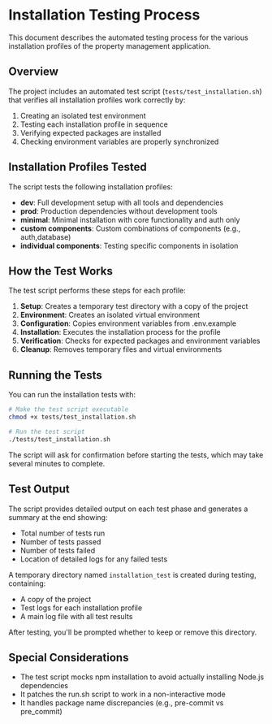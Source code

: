 # Installation Testing Process

This document describes the automated testing process for the various installation profiles of the property management application.

## Overview

The project includes an automated test script (`tests/test_installation.sh`) that verifies all installation profiles work correctly by:

1. Creating an isolated test environment
2. Testing each installation profile in sequence
3. Verifying expected packages are installed
4. Checking environment variables are properly synchronized

## Installation Profiles Tested

The script tests the following installation profiles:

- **dev**: Full development setup with all tools and dependencies
- **prod**: Production dependencies without development tools
- **minimal**: Minimal installation with core functionality and auth only
- **custom components**: Custom combinations of components (e.g., auth,database)
- **individual components**: Testing specific components in isolation

## How the Test Works

The test script performs these steps for each profile:

1. **Setup**: Creates a temporary test directory with a copy of the project
2. **Environment**: Creates an isolated virtual environment
3. **Configuration**: Copies environment variables from .env.example
4. **Installation**: Executes the installation process for the profile
5. **Verification**: Checks for expected packages and environment variables
6. **Cleanup**: Removes temporary files and virtual environments

## Running the Tests

You can run the installation tests with:

```bash
# Make the test script executable
chmod +x tests/test_installation.sh

# Run the test script
./tests/test_installation.sh
```

The script will ask for confirmation before starting the tests, which may take several minutes to complete.

## Test Output

The script provides detailed output on each test phase and generates a summary at the end showing:

- Total number of tests run
- Number of tests passed
- Number of tests failed
- Location of detailed logs for any failed tests

A temporary directory named `installation_test` is created during testing, containing:
- A copy of the project
- Test logs for each installation profile
- A main log file with all test results

After testing, you'll be prompted whether to keep or remove this directory.

## Special Considerations

- The test script mocks npm installation to avoid actually installing Node.js dependencies
- It patches the run.sh script to work in a non-interactive mode
- It handles package name discrepancies (e.g., pre-commit vs pre_commit)
